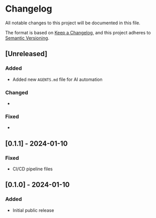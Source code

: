 # Changelog

All notable changes to this project will be documented in this file.

The format is based on [Keep a Changelog](https://keepachangelog.com/en/1.0.0/),
and this project adheres to [Semantic Versioning](https://semver.org/spec/v2.0.0.html).

## [Unreleased]

### Added

* Added new `AGENTS.md` file for AI automation

### Changed

*

### Fixed

*

## [0.1.1] - 2024-01-10

### Fixed

* CI/CD pipeline files

## [0.1.0] - 2024-01-10

### Added

* Initial public release

